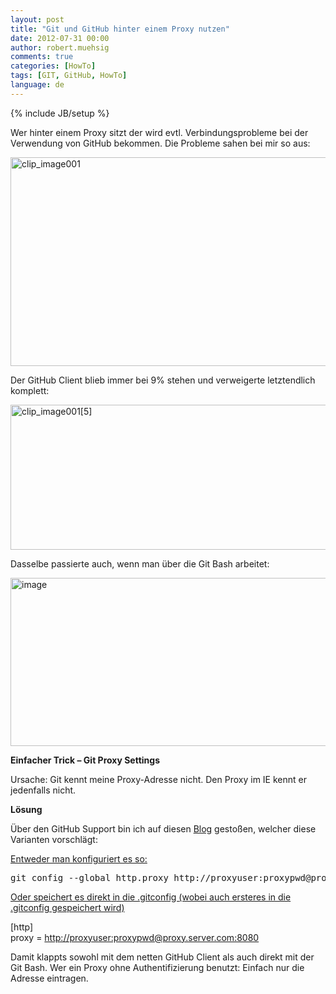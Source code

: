 ```yaml
---
layout: post
title: "Git und GitHub hinter einem Proxy nutzen"
date: 2012-07-31 00:00
author: robert.muehsig
comments: true
categories: [HowTo]
tags: [GIT, GitHub, HowTo]
language: de
---
```

{% include JB/setup %}
<p>Wer hinter einem Proxy sitzt der wird evtl. Verbindungsprobleme bei der Verwendung von GitHub bekommen. Die Probleme sahen bei mir so aus:</p> <p><a href="{{BASE_PATH}}/assets/wp-images-de/clip_image001.jpg"><img style="background-image: none; border-right-width: 0px; padding-left: 0px; padding-right: 0px; display: inline; border-top-width: 0px; border-bottom-width: 0px; border-left-width: 0px; padding-top: 0px" title="clip_image001" border="0" alt="clip_image001" src="{{BASE_PATH}}/assets/wp-images-de/clip_image001_thumb.jpg" width="585" height="334"></a></p> <p>Der GitHub Client blieb immer bei 9% stehen und verweigerte letztendlich komplett:</p> <p><a href="{{BASE_PATH}}/assets/wp-images-de/clip_image0015.jpg"><img style="background-image: none; border-right-width: 0px; padding-left: 0px; padding-right: 0px; display: inline; border-top-width: 0px; border-bottom-width: 0px; border-left-width: 0px; padding-top: 0px" title="clip_image001[5]" border="0" alt="clip_image001[5]" src="{{BASE_PATH}}/assets/wp-images-de/clip_image0015_thumb.jpg" width="589" height="232"></a></p> <p>Dasselbe passierte auch, wenn man über die Git Bash arbeitet:</p> <p><a href="{{BASE_PATH}}/assets/wp-images-de/image1580.png"><img style="background-image: none; border-right-width: 0px; padding-left: 0px; padding-right: 0px; display: inline; border-top-width: 0px; border-bottom-width: 0px; border-left-width: 0px; padding-top: 0px" title="image" border="0" alt="image" src="{{BASE_PATH}}/assets/wp-images-de/image_thumb741.png" width="593" height="269"></a></p> <p><strong>Einfacher Trick – Git Proxy Settings</strong></p> <p>Ursache: Git kennt meine Proxy-Adresse nicht. Den Proxy im IE kennt er jedenfalls nicht. </p> <p><strong>Lösung</strong></p> <p>Über den GitHub Support bin ich auf diesen <a href="http://www.lmxm.net/using-github-for-windows-behind-microsoft-isa-proxy/">Blog</a> gestoßen, welcher diese Varianten vorschlägt:</p>   <p><u>Entweder man konfiguriert es so:</u></p> <p><pre>git config --global http.proxy http://proxyuser:proxypwd@proxy.server.com:8080</pre></p> <p><u>Oder speichert es direkt in die .gitconfig (wobei auch ersteres in die .gitconfig gespeichert wird)</u></p>  <p>[http]<br>proxy = <a href="http://proxyuser:proxypwd@proxy.server.com:8080">http://proxyuser:proxypwd@proxy.server.com:8080</a></p>  <p>Damit klappts sowohl mit dem netten GitHub Client als auch direkt mit der Git Bash. Wer ein Proxy ohne Authentifizierung benutzt: Einfach nur die Adresse eintragen.</p>
